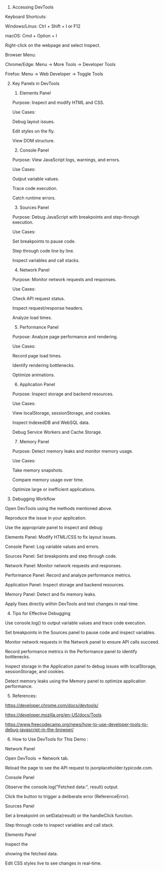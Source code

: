 1. Accessing DevTools

Keyboard Shortcuts:

Windows/Linux: Ctrl + Shift + I or F12

macOS: Cmd + Option + I

Right-click on the webpage and select Inspect.

Browser Menu:

Chrome/Edge: Menu → More Tools → Developer Tools

Firefox: Menu → Web Developer → Toggle Tools

2. Key Panels in DevTools
    1. Elements Panel

    Purpose: Inspect and modify HTML and CSS.

    Use Cases:

    Debug layout issues.

    Edit styles on the fly.

    View DOM structure.

    2. Console Panel

    Purpose: View JavaScript logs, warnings, and errors.

    Use Cases:

    Output variable values.

    Trace code execution.

    Catch runtime errors.

    3. Sources Panel

    Purpose: Debug JavaScript with breakpoints and step-through execution.

    Use Cases:

    Set breakpoints to pause code.

    Step through code line by line.

    Inspect variables and call stacks.

    4. Network Panel

    Purpose: Monitor network requests and responses.

    Use Cases:

    Check API request status.

    Inspect request/response headers.

    Analyze load times.

    5. Performance Panel

    Purpose: Analyze page performance and rendering.

    Use Cases:

    Record page load times.

    Identify rendering bottlenecks.

    Optimize animations.

    6. Application Panel

    Purpose: Inspect storage and backend resources.

    Use Cases:

    View localStorage, sessionStorage, and cookies.

    Inspect IndexedDB and WebSQL data.

    Debug Service Workers and Cache Storage.

    7. Memory Panel

    Purpose: Detect memory leaks and monitor memory usage.

    Use Cases:

    Take memory snapshots.

    Compare memory usage over time.

    Optimize large or inefficient applications.

3. Debugging Workflow

Open DevTools using the methods mentioned above.

Reproduce the issue in your application.

Use the appropriate panel to inspect and debug:

Elements Panel: Modify HTML/CSS to fix layout issues.

Console Panel: Log variable values and errors.

Sources Panel: Set breakpoints and step through code.

Network Panel: Monitor network requests and responses.

Performance Panel: Record and analyze performance metrics.

Application Panel: Inspect storage and backend resources.

Memory Panel: Detect and fix memory leaks.

Apply fixes directly within DevTools and test changes in real-time.

4. Tips for Effective Debugging

Use console.log() to output variable values and trace code execution.

Set breakpoints in the Sources panel to pause code and inspect variables.

Monitor network requests in the Network panel to ensure API calls succeed.

Record performance metrics in the Performance panel to identify bottlenecks.

Inspect storage in the Application panel to debug issues with localStorage, sessionStorage, and cookies.

Detect memory leaks using the Memory panel to optimize application performance.

5. References:

https://developer.chrome.com/docs/devtools/

https://developer.mozilla.org/en-US/docs/Tools

https://www.freecodecamp.org/news/how-to-use-developer-tools-to-debug-javascript-in-the-browser/

6. How to Use DevTools for This Demo :

Network Panel

Open DevTools → Network tab.

Reload the page to see the API request to jsonplaceholder.typicode.com.

Console Panel

Observe the console.log("Fetched data:", result) output.

Click the button to trigger a deliberate error (ReferenceError).

Sources Panel

Set a breakpoint on setData(result) or the handleClick function.

Step through code to inspect variables and call stack.

Elements Panel

Inspect the <div> showing the fetched data.

Edit CSS styles live to see changes in real-time.